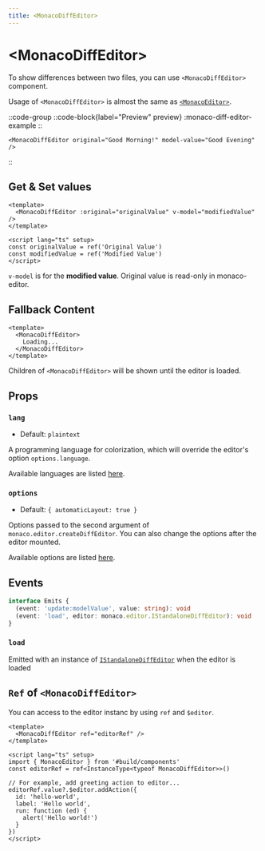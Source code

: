 ```yaml
---
title: <MonacoDiffEditor>
---
```


# &lt;MonacoDiffEditor&gt;
To show differences between two files, you can use `<MonacoDiffEditor>` component.

Usage of `<MonacoDiffEditor>` is almost the same as [`<MonacoEditor>`](monaco-editor).

::code-group
  ::code-block{label="Preview" preview}
  :monaco-diff-editor-example
  ::
  ```vue [Code]
  <MonacoDiffEditor original="Good Morning!" model-value="Good Evening" />
  ```
::

## Get & Set values
```vue
<template>
  <MonacoDiffEditor :original="originalValue" v-model="modifiedValue" />
</template>

<script lang="ts" setup>
const originalValue = ref('Original Value')
const modifiedValue = ref('Modified Value')
</script>
```
`v-model` is for the **modified value**. Original value is read-only in monaco-editor.

## Fallback Content
```vue
<template>
  <MonacoDiffEditor>
    Loading...
  </MonacoDiffEditor>
</template>
```
Children of `<MonacoDiffEditor>` will be shown until the editor is loaded.

## Props
### `lang`
- Default: `plaintext`

A programming language for colorization, which will override the editor's option `options.language`.

Available languages are listed [here](https://github.com/microsoft/monaco-editor/tree/main/src/basic-languages).

### `options`
- Default: `{ automaticLayout: true }`

Options passed  to the second argument of `monaco.editor.createDiffEditor`.
You can also change the options after the editor mounted.

Available options are listed [here](https://microsoft.github.io/monaco-editor/docs.html#interfaces/editor.IStandaloneDiffEditorConstructionOptions.html).

## Events
```ts
interface Emits {
  (event: 'update:modelValue', value: string): void
  (event: 'load', editor: monaco.editor.IStandaloneDiffEditor): void
}
```
### `load`
Emitted with an instance of [`IStandaloneDiffEditor`](https://microsoft.github.io/monaco-editor/api/interfaces/monaco.editor.IStandaloneDiffEditor.html) when the editor is loaded

## `Ref` of `<MonacoDiffEditor>`
You can access to the editor instanc by using `ref` and `$editor`.
```vue
<template>
  <MonacoDiffEditor ref="editorRef" />
</template>

<script lang="ts" setup>
import { MonacoEditor } from '#build/components'
const editorRef = ref<InstanceType<typeof MonacoDiffEditor>>()

// For example, add greeting action to editor...
editorRef.value?.$editor.addAction({
  id: 'hello-world',
  label: 'Hello world',
  run: function (ed) {
    alert('Hello world!')
  }
})
</script>
```
